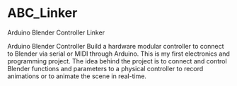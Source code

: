 # ABC_Linker
Arduino Blender Controller Linker

Arduino Blender Controller Build a hardware modular controller to connect to Blender via serial or MIDI through Arduino. This is my first electronics and programming project. The idea behind the project is to connect and control Blender functions and parameters to a physical controller to record animations or to animate the scene in real-time.

